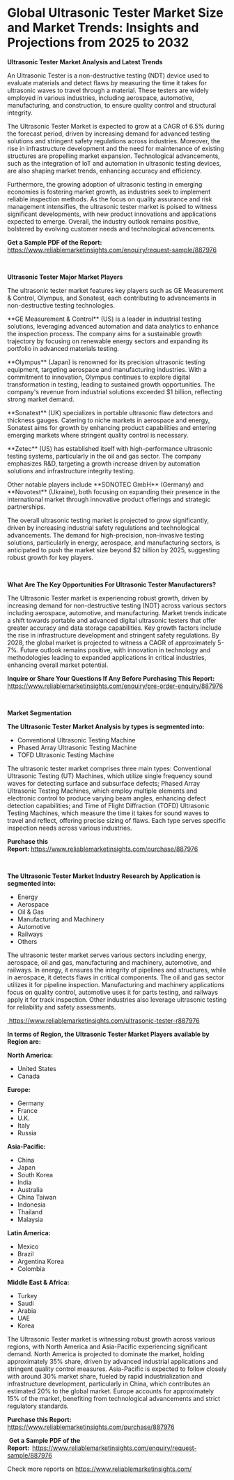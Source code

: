 <p><h1>Global Ultrasonic Tester Market Size and Market Trends: Insights and Projections from 2025 to 2032</h1></p><p><strong>Ultrasonic Tester Market Analysis and Latest Trends</strong></p>
<p><p>An Ultrasonic Tester is a non-destructive testing (NDT) device used to evaluate materials and detect flaws by measuring the time it takes for ultrasonic waves to travel through a material. These testers are widely employed in various industries, including aerospace, automotive, manufacturing, and construction, to ensure quality control and structural integrity.</p><p>The Ultrasonic Tester Market is expected to grow at a CAGR of 6.5% during the forecast period, driven by increasing demand for advanced testing solutions and stringent safety regulations across industries. Moreover, the rise in infrastructure development and the need for maintenance of existing structures are propelling market expansion. Technological advancements, such as the integration of IoT and automation in ultrasonic testing devices, are also shaping market trends, enhancing accuracy and efficiency.</p><p>Furthermore, the growing adoption of ultrasonic testing in emerging economies is fostering market growth, as industries seek to implement reliable inspection methods. As the focus on quality assurance and risk management intensifies, the ultrasonic tester market is poised to witness significant developments, with new product innovations and applications expected to emerge. Overall, the industry outlook remains positive, bolstered by evolving customer needs and technological advancements.</p></p>
<p><strong>Get a Sample PDF of the Report:&nbsp;</strong> <a href="https://www.reliablemarketinsights.com/enquiry/request-sample/887976?utm_campaign=3040&utm_medium=2&utm_source=Github&utm_content=ia&utm_term=09042025&utm_id=ultrasonic-tester">https://www.reliablemarketinsights.com/enquiry/request-sample/887976</a></p>
<p>&nbsp;</p>
<p><strong>Ultrasonic Tester Major Market Players</strong></p>
<p><p>The ultrasonic tester market features key players such as GE Measurement & Control, Olympus, and Sonatest, each contributing to advancements in non-destructive testing technologies. </p><p>**GE Measurement & Control** (US) is a leader in industrial testing solutions, leveraging advanced automation and data analytics to enhance the inspection process. The company aims for a sustainable growth trajectory by focusing on renewable energy sectors and expanding its portfolio in advanced materials testing.</p><p>**Olympus** (Japan) is renowned for its precision ultrasonic testing equipment, targeting aerospace and manufacturing industries. With a commitment to innovation, Olympus continues to explore digital transformation in testing, leading to sustained growth opportunities. The company's revenue from industrial solutions exceeded $1 billion, reflecting strong market demand.</p><p>**Sonatest** (UK) specializes in portable ultrasonic flaw detectors and thickness gauges. Catering to niche markets in aerospace and energy, Sonatest aims for growth by enhancing product capabilities and entering emerging markets where stringent quality control is necessary.</p><p>**Zetec** (US) has established itself with high-performance ultrasonic testing systems, particularly in the oil and gas sector. The company emphasizes R&D, targeting a growth increase driven by automation solutions and infrastructure integrity testing.</p><p>Other notable players include **SONOTEC GmbH** (Germany) and **Novotest** (Ukraine), both focusing on expanding their presence in the international market through innovative product offerings and strategic partnerships.</p><p>The overall ultrasonic testing market is projected to grow significantly, driven by increasing industrial safety regulations and technological advancements. The demand for high-precision, non-invasive testing solutions, particularly in energy, aerospace, and manufacturing sectors, is anticipated to push the market size beyond $2 billion by 2025, suggesting robust growth for key players.</p></p>
<p>&nbsp;</p>
<p><strong>What Are The Key Opportunities For Ultrasonic Tester Manufacturers?</strong></p>
<p><p>The Ultrasonic Tester market is experiencing robust growth, driven by increasing demand for non-destructive testing (NDT) across various sectors including aerospace, automotive, and manufacturing. Market trends indicate a shift towards portable and advanced digital ultrasonic testers that offer greater accuracy and data storage capabilities. Key growth factors include the rise in infrastructure development and stringent safety regulations. By 2028, the global market is projected to witness a CAGR of approximately 5-7%. Future outlook remains positive, with innovation in technology and methodologies leading to expanded applications in critical industries, enhancing overall market potential.</p></p>
<p><strong>Inquire or Share Your Questions If Any Before Purchasing This Report:</strong> <a href="https://www.reliablemarketinsights.com/enquiry/pre-order-enquiry/887976?utm_campaign=3040&utm_medium=2&utm_source=Github&utm_content=ia&utm_term=09042025&utm_id=ultrasonic-tester">https://www.reliablemarketinsights.com/enquiry/pre-order-enquiry/887976</a></p>
<p>&nbsp;</p>
<p><strong>Market Segmentation</strong></p>
<p><strong>The Ultrasonic Tester Market Analysis by types is segmented into:</strong></p>
<p><ul><li>Conventional Ultrasonic Testing Machine</li><li>Phased Array Ultrasonic Testing Machine</li><li>TOFD Ultrasonic Testing Machine</li></ul></p>
<p><p>The ultrasonic tester market comprises three main types: Conventional Ultrasonic Testing (UT) Machines, which utilize single frequency sound waves for detecting surface and subsurface defects; Phased Array Ultrasonic Testing Machines, which employ multiple elements and electronic control to produce varying beam angles, enhancing defect detection capabilities; and Time of Flight Diffraction (TOFD) Ultrasonic Testing Machines, which measure the time it takes for sound waves to travel and reflect, offering precise sizing of flaws. Each type serves specific inspection needs across various industries.</p></p>
<p><strong>Purchase this Report:&nbsp;</strong><a href="https://www.reliablemarketinsights.com/purchase/887976?utm_campaign=3040&utm_medium=2&utm_source=Github&utm_content=ia&utm_term=09042025&utm_id=ultrasonic-tester">https://www.reliablemarketinsights.com/purchase/887976</a></p>
<p>&nbsp;</p>
<p><strong>The Ultrasonic Tester Market Industry Research by Application is segmented into:</strong></p>
<p><ul><li>Energy</li><li>Aerospace</li><li>Oil & Gas</li><li>Manufacturing and Machinery</li><li>Automotive</li><li>Railways</li><li>Others</li></ul></p>
<p><p>The ultrasonic tester market serves various sectors including energy, aerospace, oil and gas, manufacturing and machinery, automotive, and railways. In energy, it ensures the integrity of pipelines and structures, while in aerospace, it detects flaws in critical components. The oil and gas sector utilizes it for pipeline inspection. Manufacturing and machinery applications focus on quality control, automotive uses it for parts testing, and railways apply it for track inspection. Other industries also leverage ultrasonic testing for reliability and safety assessments.</p></p>
<p><a href="https://www.reliablemarketinsights.com/ultrasonic-tester-r887976?utm_campaign=3040&utm_medium=2&utm_source=Github&utm_content=ia&utm_term=09042025&utm_id=ultrasonic-tester">&nbsp;https://www.reliablemarketinsights.com/ultrasonic-tester-r887976</a></p>
<p><strong>In terms of Region, the Ultrasonic Tester Market Players available by Region are:</strong></p>
<p>
    <p> <strong> North America: </strong>
        <ul>
            <li>United States</li>
            <li>Canada</li>
        </ul>
        </p> 
    <p> <strong> Europe: </strong>
        <ul>
            <li>Germany</li>
            <li>France</li>
            <li>U.K.</li>
            <li>Italy</li>
            <li>Russia</li>
        </ul>
        </p> 
    <p> <strong> Asia-Pacific: </strong>
        <ul>
            <li>China</li>
            <li>Japan</li>
            <li>South Korea</li>
            <li>India</li>
            <li>Australia</li>
            <li>China Taiwan</li>
            <li>Indonesia</li>
            <li>Thailand</li>
            <li>Malaysia</li>
        </ul>
        </p> 
    <p> <strong> Latin America: </strong>
        <ul>
            <li>Mexico</li>
            <li>Brazil</li>
            <li>Argentina Korea</li>
            <li>Colombia</li>
        </ul>
        </p> 
    <p> <strong> Middle East & Africa: </strong>
        <ul>
            <li>Turkey</li>
            <li>Saudi</li>
            <li>Arabia</li>
            <li>UAE</li>
            <li>Korea</li>
        </ul>
    </p>
    </p>
<p><p>The Ultrasonic Tester market is witnessing robust growth across various regions, with North America and Asia-Pacific experiencing significant demand. North America is projected to dominate the market, holding approximately 35% share, driven by advanced industrial applications and stringent quality control measures. Asia-Pacific is expected to follow closely with around 30% market share, fueled by rapid industrialization and infrastructure development, particularly in China, which contributes an estimated 20% to the global market. Europe accounts for approximately 15% of the market, benefiting from technological advancements and strict regulatory standards.</p></p>
<p><strong>Purchase this Report: </strong><a href="https://www.reliablemarketinsights.com/purchase/887976?utm_campaign=3040&utm_medium=2&utm_source=Github&utm_content=ia&utm_term=09042025&utm_id=ultrasonic-tester">https://www.reliablemarketinsights.com/purchase/887976</a></p>
<p>&nbsp;<strong>Get a Sample PDF of the Report:&nbsp;&nbsp;</strong><a href="https://www.reliablemarketinsights.com/enquiry/request-sample/887976?utm_campaign=3040&utm_medium=2&utm_source=Github&utm_content=ia&utm_term=09042025&utm_id=ultrasonic-tester">https://www.reliablemarketinsights.com/enquiry/request-sample/887976</a></p>
<p><strong></strong></p>
<p>Check more reports on <a href="https://www.reliablemarketinsights.com/?utm_campaign=3040&utm_medium=2&utm_source=Github&utm_content=ia&utm_term=09042025&utm_id=ultrasonic-tester">https://www.reliablemarketinsights.com/</a></p>